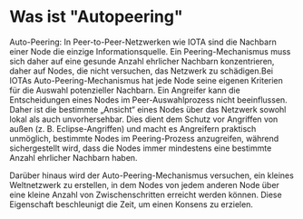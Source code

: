 <!--
---article_info
title: Was ist Chrysalis?
author: [author_1]
reviews: [reviewer_1, reviewer_2]
---
-->

# Was ist "Autopeering"

Auto-Peering: In Peer-to-Peer-Netzwerken wie IOTA sind die Nachbarn einer Node die einzige Informationsquelle. Ein Peering-Mechanismus muss sich daher auf eine gesunde Anzahl ehrlicher Nachbarn konzentrieren, daher auf Nodes, die nicht versuchen, das Netzwerk zu schädigen.Bei IOTAs Auto-Peering-Mechanismus hat jede Node seine eigenen Kriterien für die Auswahl potenzieller Nachbarn. Ein Angreifer kann die Entscheidungen eines Nodes im Peer-Auswahlprozess nicht beeinflussen. Daher ist die bestimmte „Ansicht“ eines Nodes über das Netzwerk sowohl lokal als auch unvorhersehbar. Dies dient dem Schutz vor Angriffen von außen (z. B. Eclipse-Angriffen) und macht es Angreifern praktisch unmöglich, bestimmte Nodes im Peering-Prozess anzugreifen, während sichergestellt wird, dass die Nodes immer mindestens eine bestimmte Anzahl ehrlicher Nachbarn haben.

Darüber hinaus wird der Auto-Peering-Mechanismus versuchen, ein kleines Weltnetzwerk zu erstellen, in dem Nodes von jedem anderen Node über eine kleine Anzahl von Zwischenschritten erreicht werden können. Diese Eigenschaft beschleunigt die Zeit, um einen Konsens zu erzielen. 
